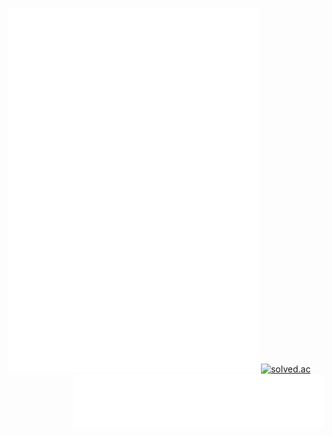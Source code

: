 [<img src="https://github.com/JangInHwa/JangInHwa/blob/main/metrics-left.svg" alt="Metrics" width="400">](https://github.com/lowlighter/metrics)
 [<img src="https://github.com/JangInHwa/JangInHwa/blob/main/metrics.plugin.music.playlist.svg" align="right" alt="Metrics" width="400">](https://music.apple.com/us/playlist/essentials/pl.u-55D6ZJqS6aV5gX0)
 [<img src="http://mazassumnida.wtf/api/generate_badge?boj=uglyonlytoday" alt="solved.ac">](https://solved.ac/uglyonlytoday)
